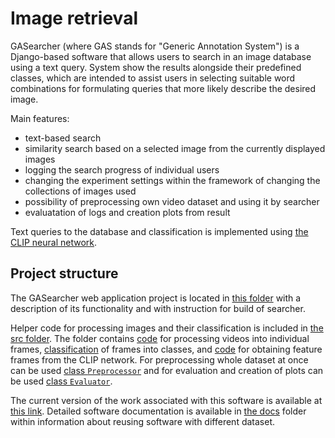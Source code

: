 # Image retrieval

GASearcher (where GAS stands for "Generic Annotation System") is a Django-based software that allows users to search in
an image database using a text query. System show the results alongside their predefined classes, which
are intended to assist users in selecting suitable word combinations for formulating queries that more likely describe
the desired image.

Main features:
* text-based search
* similarity search based on a selected image from the currently displayed images
* logging the search progress of individual users 
* changing the experiment settings within the framework of changing the collections of images used
* possibility of preprocessing own video dataset and using it by searcher
* evaluatation of logs and creation plots from result

Text queries to the database and classification is implemented using
[the CLIP neural network](https://beta.openai.com/).

## Project structure

The GASearcher web application project is located in [this folder](gasearcher) with a description of its functionality 
and with instruction for build of searcher.

Helper code for processing images and their classification is included in [the src folder](src). The folder contains
[code](src/parse_video.py) for processing videos into individual frames, [classification](src/top_classes.py) of frames
into classes, and [code](src/images_to_clip.py) for obtaining feature frames from the CLIP network. For preprocessing
whole dataset at once can be used [class `Preprocessor`](src/preprocessor.py) and for evaluation and creation of plots
can be used [class `Evaluator`](src/evaluator.py).

The current version of the work associated with this software is available
at [this link](https://www.overleaf.com/read/ffjzxjyhtznc). Detailed software documentation is available in
[the docs](docs) folder within information about reusing software with different dataset.
